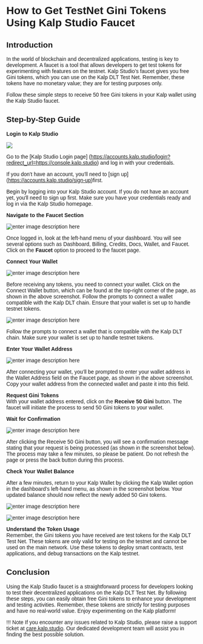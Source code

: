 <style> body {  font-family: "Source Sans 3", sans-serif!important; }</style>
<link href="https://fonts.googleapis.com/css2?family=Source+Sans+3:ital,wght@0,200..900;1,200..900&display=swap" rel="stylesheet">    <link rel="stylesheet" href="https://fonts.googleapis.com/icon?family=Material+Icons">

# How to Get TestNet Gini Tokens Using Kalp Studio Faucet

## **Introduction**

In the world of blockchain and decentralized applications, testing is key to development. A faucet is a tool that allows developers to get test tokens for experimenting with features on the testnet. Kalp Studio’s faucet gives you free Gini tokens, which you can use on the Kalp DLT Test Net. Remember, these tokens have no monetary value; they are for testing purposes only.

Follow these simple steps to receive 50 free Gini tokens in your Kalp wallet using the Kalp Studio faucet.

## **Step-by-Step Guide**

**Login to Kalp Studio**  

![](https://docs-images-kalp-studio.s3.ap-south-1.amazonaws.com/KSPAYSTG/Reg+Comp/rc1.png)

Go to the [Kalp Studio Login page] (https://accounts.kalp.studio/login?redirect_url=https://console.kalp.studio) and log in with your credentials.

If you don’t have an account, you’ll need to [sign up] (https://accounts.kalp.studio/sign-up)first.

Begin by logging into your Kalp Studio account. If you do not have an account yet, you'll need to sign up first. Make sure you have your credentials ready and log in via the Kalp Studio homepage.
    
**Navigate to the Faucet Section**

![enter image description here](https://docs-images-kalp-studio.s3.ap-south-1.amazonaws.com/10.+Faucets/1.jfif)

Once logged in, look at the left-hand menu of your dashboard. You will see several options such as Dashboard, Billing, Credits, Docs, Wallet, and Faucet. Click on the **Faucet** option to proceed to the faucet page.
    
**Connect Your Wallet**

![enter image description here](https://docs-images-kalp-studio.s3.ap-south-1.amazonaws.com/10.+Faucets/2.jfif)

Before receiving any tokens, you need to connect your wallet. Click on the Connect Wallet button, which can be found at the top-right corner of the page, as shown in the above screenshot. Follow the prompts to connect a wallet compatible with the Kalp DLT chain. Ensure that your wallet is set up to handle testnet tokens.

![enter image description here](https://docs-images-kalp-studio.s3.ap-south-1.amazonaws.com/10.+Faucets/3.jfif)

Follow the prompts to connect a wallet that is compatible with the Kalp DLT chain. Make sure your wallet is set up to handle testnet tokens.
    
**Enter Your Wallet Address**

![enter image description here](https://docs-images-kalp-studio.s3.ap-south-1.amazonaws.com/10.+Faucets/4.jfif)

After connecting your wallet, you’ll be prompted to enter your wallet address in the Wallet Address field on the Faucet page, as shown in the above screenshot. Copy your wallet address from the connected wallet and paste it into this field.
    
**Request Gini Tokens**  
    With your wallet address entered, click on the **Receive 50 Gini** button. The faucet will initiate the process to send 50 Gini tokens to your wallet.
    
**Wait for Confirmation**

![enter image description here](https://docs-images-kalp-studio.s3.ap-south-1.amazonaws.com/10.+Faucets/5.jfif)

After clicking the Receive 50 Gini button, you will see a confirmation message stating that your request is being processed (as shown in the screenshot below). The process may take a few minutes, so please be patient. Do not refresh the page or press the back button during this process.

**Check Your Wallet Balance**
    
After a few minutes, return to your Kalp Wallet by clicking the Kalp Wallet option in the dashboard’s left-hand menu, as shown in the screenshot below. Your updated balance should now reflect the newly added 50 Gini tokens.

![enter image description here](https://docs-images-kalp-studio.s3.ap-south-1.amazonaws.com/10.+Faucets/6.jfif)

![enter image description here](https://docs-images-kalp-studio.s3.ap-south-1.amazonaws.com/10.+Faucets/7.jfif)


 **Understand the Token Usage**  
    Remember, the Gini tokens you have received are test tokens for the Kalp DLT Test Net. These tokens are only valid for testing on the testnet and cannot be used on the main network. Use these tokens to deploy smart contracts, test applications, and debug transactions on the Kalp testnet.
    

## **Conclusion**

Using the Kalp Studio faucet is a straightforward process for developers looking to test their decentralized applications on the Kalp DLT Test Net. By following these steps, you can easily obtain free Gini tokens to enhance your development and testing activities. Remember, these tokens are strictly for testing purposes and have no real-world value. Enjoy experimenting on the Kalp platform!

!!! Note
    If you encounter any issues related to Kalp Studio, please raise a support ticket at [care.kalp.studio](mailto:care.kalp.studio). Our dedicated development team will assist you in finding the best possible solution.